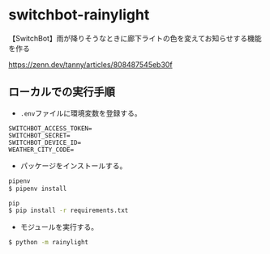 # switchbot-rainylight

【SwitchBot】雨が降りそうなときに廊下ライトの色を変えてお知らせする機能を作る

https://zenn.dev/tanny/articles/808487545eb30f

## ローカルでの実行手順

- `.env`ファイルに環境変数を登録する。

```env:.env.example
SWITCHBOT_ACCESS_TOKEN=
SWITCHBOT_SECRET=
SWITCHBOT_DEVICE_ID=
WEATHER_CITY_CODE=
```

- パッケージをインストールする。

```sh
pipenv
$ pipenv install

pip
$ pip install -r requirements.txt
```

- モジュールを実行する。

```sh
$ python -m rainylight
```
